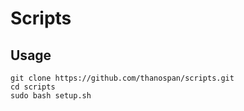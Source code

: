 # Scripts

## Usage
```
git clone https://github.com/thanospan/scripts.git
cd scripts
sudo bash setup.sh
```

